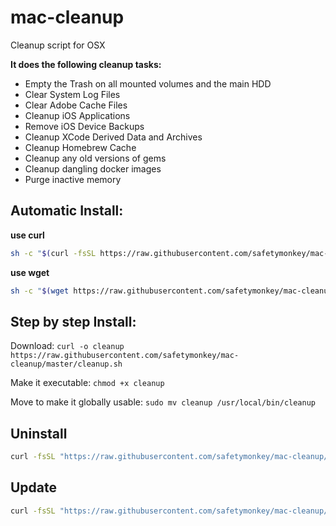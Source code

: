 # mac-cleanup
Cleanup script for OSX

**It does the following cleanup tasks:**
* Empty the Trash on all mounted volumes and the main HDD
* Clear System Log Files
* Clear Adobe Cache Files
* Cleanup iOS Applications
* Remove iOS Device Backups
* Cleanup XCode Derived Data and Archives
* Cleanup Homebrew Cache
* Cleanup any old versions of gems
* Cleanup dangling docker images
* Purge inactive memory

## Automatic Install:

**use curl**

```bash
sh -c "$(curl -fsSL https://raw.githubusercontent.com/safetymonkey/mac-cleanup/master/installer.sh)"
```

**use wget**

```bash
sh -c "$(wget https://raw.githubusercontent.com/safetymonkey/mac-cleanup/master/installer.sh -O -)"
```

## Step by step Install:
Download:
`curl -o cleanup https://raw.githubusercontent.com/safetymonkey/mac-cleanup/master/cleanup.sh`

Make it executable:
`chmod +x cleanup`

Move to make it globally usable:
`sudo mv cleanup /usr/local/bin/cleanup`


## Uninstall

```bash
curl -fsSL "https://raw.githubusercontent.com/safetymonkey/mac-cleanup/master/installer.sh" | bash -s uninstall
```

## Update

```bash
curl -fsSL "https://raw.githubusercontent.com/safetymonkey/mac-cleanup/master/installer.sh" | bash -s update
```
